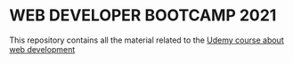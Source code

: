 # WEB DEVELOPER BOOTCAMP 2021


This repository contains all the material related to the [Udemy course about web development](https://www.udemy.com/course/the-web-developer-bootcamp/)


